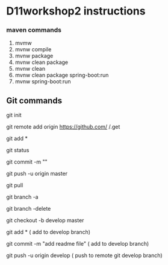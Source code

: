 # D11workshop2 instructions

### maven commands
1. mvmw
2. mvnw compile
3. mvnw package
4. mvnw clean package
5. mvnw clean
6. mvnw clean package spring-boot:run
7. mvnw spring-boot:run

## Git commands

git init

git remote add origin https://github.com/ <username>/<projectname>.get

git add *

git status

git commit -m  "<message>"

git push -u origin master

git pull

git branch -a

git branch -delete <branch name>

git checkout -b develop master

git add * ( add to develop branch)

git commit -m "add readme file" ( add to develop branch)

git push -u origin develop ( push to remote git develop branch)

